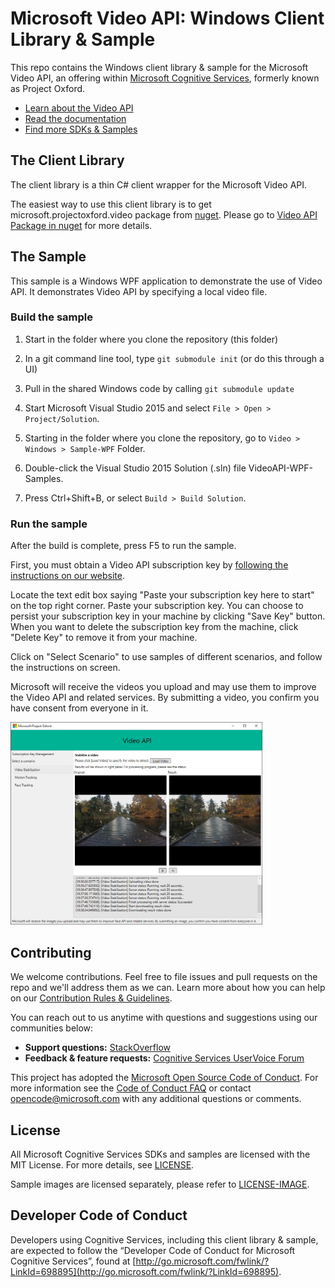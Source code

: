 # Microsoft Video API: Windows Client Library & Sample
This repo contains the Windows client library & sample for the Microsoft Video API, an offering within [Microsoft Cognitive Services](https://www.microsoft.com/cognitive-services), formerly known as Project Oxford.
* [Learn about the Video API](https://www.microsoft.com/cognitive-services/en-us/video-api)
* [Read the documentation](https://www.microsoft.com/cognitive-services/en-us/video-api/documentation/home)
* [Find more SDKs & Samples]()

## The Client Library
The client library is a thin C\# client wrapper for the Microsoft Video API.  

The easiest way to use this client library is to get microsoft.projectoxford.video package from [nuget](<http://nuget.org>). Please go to [Video API Package in nuget](http://www.nuget.org/packages/Microsoft.ProjectOxford.Video/) for more details.

## The Sample
This sample is a Windows WPF application to demonstrate the use of Video API. It demonstrates Video API by specifying a local video file.

### Build the sample
1. Start in the folder where you clone the repository (this folder)

2. In a git command line tool, type `git submodule init` (or do this through a UI)

3. Pull in the shared Windows code by calling `git submodule update`

4. Start Microsoft Visual Studio 2015 and select `File > Open > Project/Solution`.

5. Starting in the folder where you clone the repository, go to `Video > Windows > Sample-WPF` Folder.

6. Double-click the Visual Studio 2015 Solution (.sln) file VideoAPI-WPF-Samples.

7. Press Ctrl+Shift+B, or select `Build > Build Solution`.

### Run the sample
After the build is complete, press F5 to run the sample.

First, you must obtain a Video API subscription key by [following the instructions on our website](<https://www.microsoft.com/cognitive-services/en-us/sign-up>).

Locate the text edit box saying "Paste your subscription key here to start" on
the top right corner. Paste your subscription key. You can choose to persist
your subscription key in your machine by clicking "Save Key" button. When you
want to delete the subscription key from the machine, click "Delete Key" to
remove it from your machine.

Click on "Select Scenario" to use samples of different scenarios, and follow the instructions on screen.

Microsoft will receive the videos you upload and may use them to improve the Video API and related services. By submitting a video, you confirm you have consent from everyone in it.

<img src="SampleScreenshots/SampleRunning.png" width="80%"/>


## Contributing
We welcome contributions. Feel free to file issues and pull requests on the repo and we'll address them as we can. Learn more about how you can help on our [Contribution Rules & Guidelines](</CONTRIBUTING.md>). 

You can reach out to us anytime with questions and suggestions using our communities below:
 - **Support questions:** [StackOverflow](<https://stackoverflow.com/questions/tagged/microsoft-cognitive>)
 - **Feedback & feature requests:** [Cognitive Services UserVoice Forum](<https://cognitive.uservoice.com>)

This project has adopted the [Microsoft Open Source Code of Conduct](https://opensource.microsoft.com/codeofconduct/). For more information see the [Code of Conduct FAQ](https://opensource.microsoft.com/codeofconduct/faq/) or contact [opencode@microsoft.com](mailto:opencode@microsoft.com) with any additional questions or comments.


## License
All Microsoft Cognitive Services SDKs and samples are licensed with the MIT License. For more details, see
[LICENSE](</LICENSE.md>).

Sample images are licensed separately, please refer to [LICENSE-IMAGE](</LICENSE-IMAGE.md>).


## Developer Code of Conduct
Developers using Cognitive Services, including this client library & sample, are expected to follow the “Developer Code of Conduct for Microsoft Cognitive Services”, found at [http://go.microsoft.com/fwlink/?LinkId=698895](http://go.microsoft.com/fwlink/?LinkId=698895).
